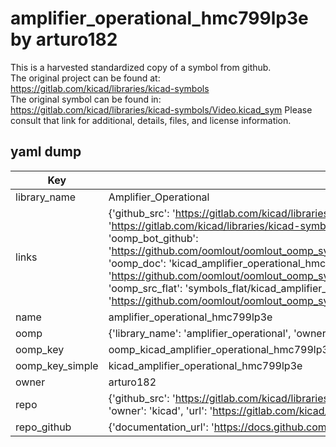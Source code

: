 # amplifier_operational_hmc799lp3e by arturo182  
This is a harvested standardized copy of a symbol from github.  
The original project can be found at:  
https://gitlab.com/kicad/libraries/kicad-symbols  
The original symbol can be found in:
https://gitlab.com/kicad/libraries/kicad-symbols/Video.kicad_sym
Please consult that link for additional, details, files, and license information.  
## yaml dump  
| Key | Value |  
| --- | --- |  
| library_name | Amplifier_Operational |  
| links | {'github_src': 'https://gitlab.com/kicad/libraries/kicad-symbols/Video.kicad_sym', 'github_src_repo': 'https://gitlab.com/kicad/libraries/kicad-symbols', 'oomp_bot': 'kicad_amplifier_operational_hmc799lp3e/working', 'oomp_bot_github': 'https://github.com/oomlout/oomlout_oomp_symbol_bot/tree/main/kicad_amplifier_operational_hmc799lp3e/working', 'oomp_doc': 'kicad_amplifier_operational_hmc799lp3e/working', 'oomp_doc_github': 'https://github.com/oomlout/oomlout_oomp_symbol_doc/tree/main/kicad_amplifier_operational_hmc799lp3e/working', 'oomp_src_flat': 'symbols_flat/kicad_amplifier_operational_hmc799lp3e/working', 'oomp_src_flat_github': 'https://github.com/oomlout/oomlout_oomp_symbol_src/tree/main/kicad_amplifier_operational_hmc799lp3e/working'} |  
| name | amplifier_operational_hmc799lp3e |  
| oomp | {'library_name': 'amplifier_operational', 'owner_name': 'kicad', 'symbol_name': 'amplifier_operational_hmc799lp3e'} |  
| oomp_key | oomp_kicad_amplifier_operational_hmc799lp3e |  
| oomp_key_simple | kicad_amplifier_operational_hmc799lp3e |  
| owner | arturo182 |  
| repo | {'github_src': 'https://gitlab.com/kicad/libraries/kicad-symbols/Video.kicad_sym', 'name': 'libraries/kicad-symbols', 'owner': 'kicad', 'url': 'https://gitlab.com/kicad/libraries/kicad-symbols'} |  
| repo_github | {'documentation_url': 'https://docs.github.com/rest/repos/repos#get-a-repository', 'message': 'Not Found'} |  


